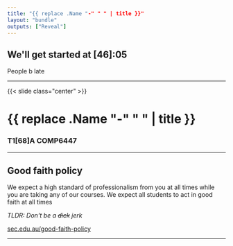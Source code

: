 ```yaml
---
title: "{{ replace .Name "-" " " | title }}"
layout: "bundle"
outputs: ["Reveal"]
---
```


## We'll get started at [46]:05
People b late

---

{{< slide class="center" >}}
# {{ replace .Name "-" " " | title }}
### T1[68]A COMP6447 

---

## Good faith policy

We expect a high standard of professionalism from you at all times while you are taking any of our courses. We expect all students to act in good faith at all times

*TLDR: Don't be a ~~dick~~ jerk*

[sec.edu.au/good-faith-policy](https://sec.edu.au/good-faith-policy)

---
